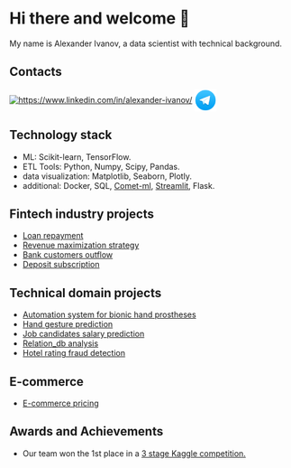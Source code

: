 # Hi there and welcome 👋

My name is Alexander Ivanov, a data scientist with technical background.

## Contacts
<a href="https://www.linkedin.com/in/alexander-ivanov/" target="blank"><img align="center" src="https://raw.githubusercontent.com/rahuldkjain/github-profile-readme-generator/master/src/images/icons/Social/linked-in-alt.svg" alt="https://www.linkedin.com/in/alexander-ivanov/" height="30" width="40" /></a>
<a href="https://t.me/aligivanov" target="blank"><img align="center" src="https://github.com/Alex1iv/Alex1iv/blob/d21c272ca29c6fa87a3814a599b208053b24bff2/telegram_icon.png" alt="https://t.me/aligivanov" height="40" width="40" /></a>
</p>


## Technology stack

* ML: Scikit-learn, TensorFlow. 
* ETL Tools: Python, Numpy, Scipy, Pandas. 
* data visualization: Matplotlib, Seaborn, Plotly.
* additional: Docker, SQL, [Comet-ml](https://www.comet.com/), [Streamlit](https://streamlit.io/), Flask.


## Fintech industry projects
* [Loan repayment](https://github.com/Alex1iv/Loan_repayment)
* [Revenue maximization strategy](https://github.com/Alex1iv/revenue_maximization_strategy)
* [Bank customers outflow](https://github.com/Alex1iv/Bank_customers_outflow)
* [Deposit subscription](https://github.com/Alex1iv/Deposit-subscription)


## Technical domain projects
* [Automation system for bionic hand prostheses](https://github.com/Internship-moto/Gestures_3.git)
* [Hand gesture prediction](https://github.com/gesture-classification/gesture_classification)
* [Job candidates salary prediction](https://github.com/Alex1iv/Applicant_salary_prediction)
* [Relation_db analysis](https://github.com/Alex1iv/Relation-db)
* [Hotel rating fraud detection](https://github.com/Alex1iv/Hotel-rating-prediction)

## E-commerce

* [E-commerce pricing](https://github.com/Alex1iv/Retail_pricing.git)

## Awards and Achievements

* Our team won the 1st place in a [3 stage Kaggle competition.](https://www.kaggle.com/competitions/motorica-advanced-gesture-classification)